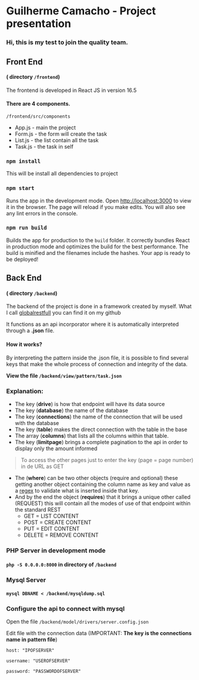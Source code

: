 # Guilherme Camacho - Project presentation

### Hi, this is my test to join the quality team.

## Front End
#### ( directory `/frontend`)
The frontend is developed in React JS in version 16.5

#### There are 4 components.
`/frontend/src/components`
- App.js - main the project
- Form.js - the form will create the task
- List.js - the list contain all the task
- Task.js - the task in self

### `npm install` 
This will be install all dependencies to project 

### `npm start`
Runs the app in the development mode.
Open [http://localhost:3000](http://localhost:3000) to view it in the browser.
The page will reload if you make edits.
You will also see any lint errors in the console.

### `npm run build`
Builds the app for production to the `build` folder.
It correctly bundles React in production mode and optimizes the build for the best performance.
The build is minified and the filenames include the hashes.
Your app is ready to be deployed!

## Back End
#### ( directory `/backend`)
The backend of the project is done in a framework created by myself.
What I call  [globalrestfull](https://github.com/guiters/globalrestful) you can find it on my github

It functions as an api incorporator where it is automatically interpreted through a **.json** file.

#### How it works?

By interpreting the pattern inside the .json file, it is possible to find several keys that make the whole process of connection and integrity of the data.

**View the file `/backend/view/pattern/task.json`**

### Explanation:
- The key (**drive**) is how that endpoint will have its data source
- The key (**database**) the name of the database
- The key (**connections**) the name of the connection that will be used with the database
- The key (**table**) makes the direct connection with the table in the base
- The array (**columns**) that lists all the columns within that table.
- The key (**limitpage**) brings a complete pagination to the api in order to display only the amount informed
 > To access the other pages just to enter the key (page = page number) in de URL as GET
- The (**where**) can be two other objects (require and optional) these getting another object containing the column name as key and value as a [regex](https://medium.com/trainingcenter/entendendo-de-uma-vez-por-todas-express%C3%B5es-regulares-parte-7-66be1ac1f72d) to validate what is inserted inside that key.
- And by the end the object (**requires**) that it brings a unique other called (REQUEST) this will contain all the modes of use of that endpoint within the standard REST
	- GET = LIST CONTENT
	- POST = CREATE CONTENT
	- PUT = EDIT CONTENT
	- DELETE = REMOVE CONTENT

### PHP Server in development mode
#### `php -S 0.0.0.0:8000` in directory of `/backend`

### Mysql Server 
#### `mysql DBNAME < /backend/mysqldump.sql`

### Configure the api to connect with mysql
Open the file `/backend/model/drivers/server.config.json`


Edit file with the connection data (IMPORTANT: **The key is the connections name in pattern file**)


`host: "IPOFSERVER"`

`username: "USEROFSERVER"`

`password: "PASSWORDOFSERVER"`